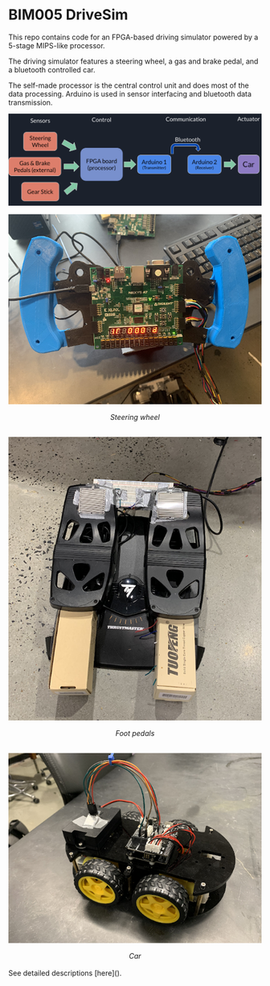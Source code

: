 # BIM005 DriveSim

This repo contains code for an FPGA-based driving simulator powered by a 5-stage MIPS-like processor.

The driving simulator features a steering wheel, a gas and brake pedal, and a bluetooth controlled car.

The self-made processor is the central control unit and does most of the data processing. Arduino is used in sensor interfacing and bluetooth data transmission.

![overview](util/project-overview.png)

![steering wheel](util/wheel.png)

<div align="center"><i>Steering wheel</i></div>
<br>

![foot-pedals](util/pedals.png)

<div align="center"><i>Foot pedals</i></div>
<br>

![car](util/toy-car.png)

<div align="center"><i>Car</i></div>
<br>
See detailed descriptions [here]().